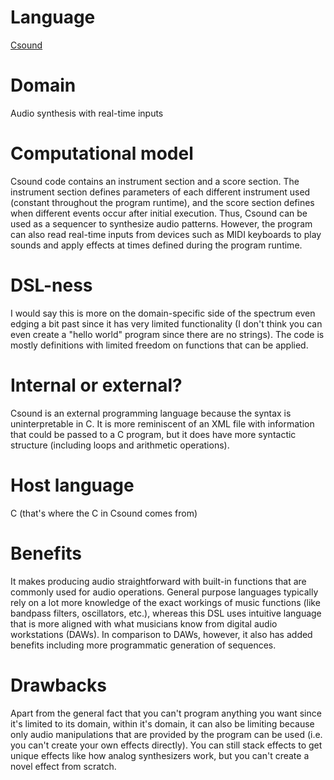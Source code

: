# Language

[Csound](https://csound.com/)

# Domain

Audio synthesis with real-time inputs

# Computational model

Csound code contains an instrument section and a score section.
The instrument section defines parameters of each different instrument used (constant throughout the program runtime), and the score section defines when different events occur after initial execution.
Thus, Csound can be used as a sequencer to synthesize audio patterns.
However, the program can also read real-time inputs from devices such as MIDI keyboards to play sounds and apply effects at times defined during the program runtime.

# DSL-ness

I would say this is more on the domain-specific side of the spectrum even edging a bit past since it has very limited functionality (I don't think you can even create a "hello world" program since there are no strings).
The code is mostly definitions with limited freedom on functions that can be applied.

# Internal or external?

Csound is an external programming language because the syntax is uninterpretable in C.
It is more reminiscent of an XML file with information that could be passed to a C program, but it does have more syntactic structure (including loops and arithmetic operations).

# Host language

C (that's where the C in Csound comes from)

# Benefits

It makes producing audio straightforward with built-in functions that are commonly used for audio operations.
General purpose languages typically rely on a lot more knowledge of the exact workings of music functions (like bandpass filters, oscillators, etc.), whereas this DSL uses intuitive language that is more aligned with what musicians know from digital audio workstations (DAWs).
In comparison to DAWs, however, it also has added benefits including more programmatic generation of sequences.

# Drawbacks

Apart from the general fact that you can't program anything you want since it's limited to its domain, within it's domain, it can also be limiting because only audio manipulations that are provided by the program can be used (i.e. you can't create your own effects directly). You can still stack effects to get unique effects like how analog synthesizers work, but you can't create a novel effect from scratch.
